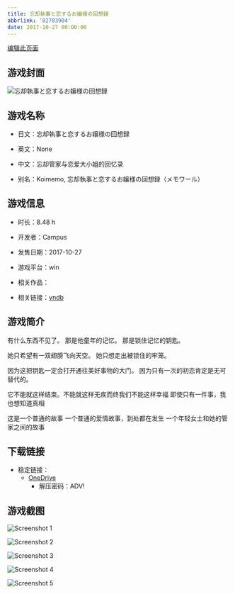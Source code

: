 ```yaml
---
title: 忘却執事と恋するお嬢様の回想録
abbrlink: '82783904'
date: 2017-10-27 00:00:00
---
```

[编辑此页面](https://github.com/ACG-3/ADV3-source/blob/main/source/_posts/games/%E5%BF%98%E5%8D%B4%E5%9F%B7%E4%BA%8B%E3%81%A8%E6%81%8B%E3%81%99%E3%82%8B%E3%81%8A%E5%AC%A2%E6%A7%98%E3%81%AE%E5%9B%9E%E6%83%B3%E9%8C%B2.md)

## 游戏封面

![忘却執事と恋するお嬢様の回想録](https://pan.timero.xyz/onedrive/img_lib_001/%E5%BF%98%E5%8D%B4%E5%9F%B7%E4%BA%8B%E3%81%A8%E6%81%8B%E3%81%99%E3%82%8B%E3%81%8A%E5%AC%A2%E6%A7%98%E3%81%AE%E5%9B%9E%E6%83%B3%E9%8C%B2_cover.avif)


## 游戏名称

- 日文：忘却執事と恋するお嬢様の回想録
- 英文：None
- 中文：忘却管家与恋爱大小姐的回忆录

- 别名：Koimemo, 忘却執事と恋するお嬢様の回想録（メモワール）


## 游戏信息

- 时长：8.48 h
- 开发者：Campus
- 发售日期：2017-10-27
- 游戏平台：win
- 相关作品：

- 相关链接：[vndb](https://vndb.org/v21534)


## 游戏简介

有什么东西不见了。
那是他童年的记忆。
那是锁住记忆的钥匙。

她只希望有一双翅膀飞向天空。
她只想走出被锁住的牢笼。

因为这把钥匙一定会打开通往美好事物的大门。
因为只有一次的初恋肯定是无可替代的。

它不能就这样结束。不能就这样无疾而终我们不能这样幸福
即使只有一件事，我也想知道真相

这是一个普通的故事 一个普通的爱情故事，到处都在发生
一个年轻女士和她的管家之间的故事




## 下载链接

- 稳定链接：
    - [OneDrive](https://pan.timero.xyz/onedrive/adv_lib_001/%E5%BF%98%E5%8D%B4%E5%9F%B7%E4%BA%8B%E3%81%A8%E6%81%8B%E3%81%99%E3%82%8B%E3%81%8A%E5%AC%A2%E6%A7%98%E3%81%AE%E5%9B%9E%E6%83%B3%E9%8C%B2)
        - 解压密码：ADV!



## 游戏截图


![Screenshot 1](https://pan.timero.xyz/onedrive/img_lib_001/%E5%BF%98%E5%8D%B4%E5%9F%B7%E4%BA%8B%E3%81%A8%E6%81%8B%E3%81%99%E3%82%8B%E3%81%8A%E5%AC%A2%E6%A7%98%E3%81%AE%E5%9B%9E%E6%83%B3%E9%8C%B2_Screenshot_1.avif)

![Screenshot 2](https://pan.timero.xyz/onedrive/img_lib_001/%E5%BF%98%E5%8D%B4%E5%9F%B7%E4%BA%8B%E3%81%A8%E6%81%8B%E3%81%99%E3%82%8B%E3%81%8A%E5%AC%A2%E6%A7%98%E3%81%AE%E5%9B%9E%E6%83%B3%E9%8C%B2_Screenshot_2.avif)

![Screenshot 3](https://pan.timero.xyz/onedrive/img_lib_001/%E5%BF%98%E5%8D%B4%E5%9F%B7%E4%BA%8B%E3%81%A8%E6%81%8B%E3%81%99%E3%82%8B%E3%81%8A%E5%AC%A2%E6%A7%98%E3%81%AE%E5%9B%9E%E6%83%B3%E9%8C%B2_Screenshot_3.avif)

![Screenshot 4](https://pan.timero.xyz/onedrive/img_lib_001/%E5%BF%98%E5%8D%B4%E5%9F%B7%E4%BA%8B%E3%81%A8%E6%81%8B%E3%81%99%E3%82%8B%E3%81%8A%E5%AC%A2%E6%A7%98%E3%81%AE%E5%9B%9E%E6%83%B3%E9%8C%B2_Screenshot_4.avif)

![Screenshot 5](https://pan.timero.xyz/onedrive/img_lib_001/%E5%BF%98%E5%8D%B4%E5%9F%B7%E4%BA%8B%E3%81%A8%E6%81%8B%E3%81%99%E3%82%8B%E3%81%8A%E5%AC%A2%E6%A7%98%E3%81%AE%E5%9B%9E%E6%83%B3%E9%8C%B2_Screenshot_5.avif)

